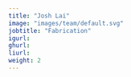 ```yaml
---
title: "Josh Lai"
image: "images/team/default.svg"
jobtitle: "Fabrication"
igurl: 
ghurl: 
liurl:
weight: 2
---
```


